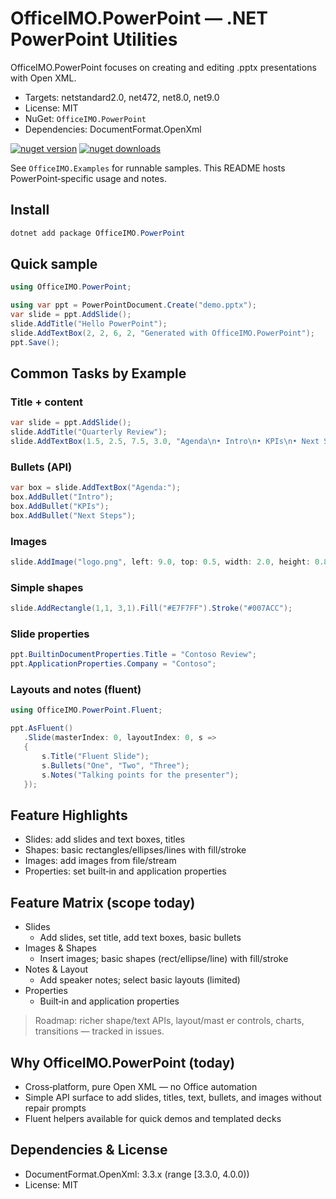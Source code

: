 # OfficeIMO.PowerPoint — .NET PowerPoint Utilities

OfficeIMO.PowerPoint focuses on creating and editing .pptx presentations with Open XML.

- Targets: netstandard2.0, net472, net8.0, net9.0
- License: MIT
- NuGet: `OfficeIMO.PowerPoint`
- Dependencies: DocumentFormat.OpenXml

[![nuget version](https://img.shields.io/nuget/v/OfficeIMO.PowerPoint)](https://www.nuget.org/packages/OfficeIMO.PowerPoint)
[![nuget downloads](https://img.shields.io/nuget/dt/OfficeIMO.PowerPoint?label=nuget%20downloads)](https://www.nuget.org/packages/OfficeIMO.PowerPoint)

See `OfficeIMO.Examples` for runnable samples. This README hosts PowerPoint‑specific usage and notes.

## Install

```powershell
dotnet add package OfficeIMO.PowerPoint
```

## Quick sample

```csharp
using OfficeIMO.PowerPoint;

using var ppt = PowerPointDocument.Create("demo.pptx");
var slide = ppt.AddSlide();
slide.AddTitle("Hello PowerPoint");
slide.AddTextBox(2, 2, 6, 2, "Generated with OfficeIMO.PowerPoint");
ppt.Save();
```

## Common Tasks by Example

### Title + content
```csharp
var slide = ppt.AddSlide();
slide.AddTitle("Quarterly Review");
slide.AddTextBox(1.5, 2.5, 7.5, 3.0, "Agenda\n• Intro\n• KPIs\n• Next Steps");
```

### Bullets (API)
```csharp
var box = slide.AddTextBox("Agenda:");
box.AddBullet("Intro");
box.AddBullet("KPIs");
box.AddBullet("Next Steps");
```

### Images
```csharp
slide.AddImage("logo.png", left: 9.0, top: 0.5, width: 2.0, height: 0.8);
```

### Simple shapes
```csharp
slide.AddRectangle(1,1, 3,1).Fill("#E7F7FF").Stroke("#007ACC");
```

### Slide properties
```csharp
ppt.BuiltinDocumentProperties.Title = "Contoso Review";
ppt.ApplicationProperties.Company = "Contoso";
```

### Layouts and notes (fluent)
```csharp
using OfficeIMO.PowerPoint.Fluent;

ppt.AsFluent()
   .Slide(masterIndex: 0, layoutIndex: 0, s =>
   {
       s.Title("Fluent Slide");
       s.Bullets("One", "Two", "Three");
       s.Notes("Talking points for the presenter");
   });
```

## Feature Highlights

- Slides: add slides and text boxes, titles
- Shapes: basic rectangles/ellipses/lines with fill/stroke
- Images: add images from file/stream
- Properties: set built‑in and application properties

## Feature Matrix (scope today)

- Slides
  - Add slides, set title, add text boxes, basic bullets
- Images & Shapes
  - Insert images; basic shapes (rect/ellipse/line) with fill/stroke
- Notes & Layout
  - Add speaker notes; select basic layouts (limited)
- Properties
  - Built‑in and application properties

> Roadmap: richer shape/text APIs, layout/mast er controls, charts, transitions — tracked in issues.

## Why OfficeIMO.PowerPoint (today)

- Cross‑platform, pure Open XML — no Office automation
- Simple API surface to add slides, titles, text, bullets, and images without repair prompts
- Fluent helpers available for quick demos and templated decks

## Dependencies & License

- DocumentFormat.OpenXml: 3.3.x (range [3.3.0, 4.0.0))
- License: MIT

<!-- (No migration notes: these APIs are new additions.) -->

